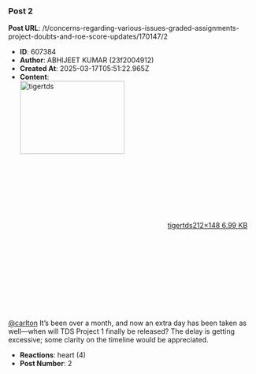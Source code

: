 ### Post 2
**Post URL**: /t/concerns-regarding-various-issues-graded-assignments-project-doubts-and-roe-score-updates/170147/2
- **ID**: 607384
- **Author**: ABHIJEET KUMAR  (23f2004912)
- **Created At**: 2025-03-17T05:51:22.965Z
- **Content**:  
  <div class="lightbox-wrapper"><a class="lightbox" href="https://europe1.discourse-cdn.com/flex013/uploads/iitm/original/3X/b/c/bc1f2c2f106b8b831e2bcefea909fd707667a72c.jpeg" data-download-href="/uploads/short-url/qQcybE9YeQKkRpOdhFKSmKOi9be.jpeg?dl=1" title="tigertds" rel="noopener nofollow ugc"><img src="https://europe1.discourse-cdn.com/flex013/uploads/iitm/original/3X/b/c/bc1f2c2f106b8b831e2bcefea909fd707667a72c.jpeg" alt="tigertds" data-base62-sha1="qQcybE9YeQKkRpOdhFKSmKOi9be" width="212" height="148"><div class="meta"><svg class="fa d-icon d-icon-far-image svg-icon" aria-hidden="true"><use href="#far-image"></use></svg><span class="filename">tigertds</span><span class="informations">212×148 6.99 KB</span><svg class="fa d-icon d-icon-discourse-expand svg-icon" aria-hidden="true"><use href="#discourse-expand"></use></svg></div></a></div><br>
<a class="mention" href="/u/carlton">@carlton</a> It’s been over a month, and now an extra day has been taken as well—when will TDS Project 1 finally be released? The delay is getting excessive; some clarity on the timeline would be appreciated.
- **Reactions**: heart (4)
- **Post Number**: 2

